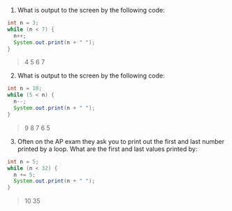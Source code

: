 1. What is output to the screen by the following code:
```java
int n = 3;
while (n < 7) {
  n++;
  System.out.print(n + " ");
}
```

> 4 5 6 7 

2. What is output to the screen by the following code:

```java
int n = 10;
while (5 < n) {
  n--;
  System.out.print(n + " ");
}
```

> 9 8 7 6 5

3. Often on the AP exam they ask you to print out the first and last number printed by a loop. What are the first and last values printed by:

```java
int n = 5;
while (n < 32) {
  n += 5;
  System.out.print(n + " ");
}
```

> 10 35